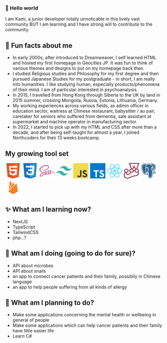 ### 👋 Hello world
I am Kami, a junior developer totally unnoticable in this lively vast community BUT I am learning and I have strong will to contribute to the community.

## 💬 Fun facts about me
- In early 2000s, after introduced to Dreamweaver, I self learned HTML and hosted my first homepage in Geocities JP. It was fun to think of various themes and designs to put on my homepage back then.
- I studied Religious studies and Philosophy for my first degree and then pursued Japanese Studies for my postgraduate - in short, I am really into humanities. I like studying human, especially products/phenomena of their mind. I am of particular interested in psychoanalysis.
- In 2015, I travelled from Hong Kong through Siberia to the UK by land in 2015 summer, crossing Mongolia, Russia, Estonia, Lithuania, Germany.
- My working experiences across various fields, as admin officer in education sector, waitress at Chinese restaurant, babysitter / au pair, caretaker for seniors who suffered from dementia, sale assistant at supermarket and machine operator in manufacturing sector.
- In 2022, I started to pick up with my HTML and CSS after more than a decade, and after being self-taught for almost a year, I joined Northcoders for their 13 weeks bootcamp.

## My growing tool set

<span align="left">
    <img width="50" alt="html" src="./devicons/html5-original.svg" />
</span>
<span align="left">
    <img width="50" alt="css" src="./devicons/css3-original.svg" />
</span>
<span align="left">
    <img width="50" alt="sass" src="./devicons/sass-original.svg" />
</span>
<span align="left">
    <img width="50" alt="tailwindCSS" src="./devicons/tailwindcss-plain.svg" />
</span>
<span align="left">
    <img width="50" alt="javascript" src="./devicons/javascript-original.svg" />
</span>
<span align="left">
    <img width="50" alt="typescript" src="./devicons/typescript-original.svg" />
</span>
<span align="left">
    <img width="50" alt="react" src="./devicons/react-original.svg" />
</span>
<span align="left">
    <img width="50" alt="jest" src="./devicons/jest-plain.svg" />
</span>
<span align="left">
    <img width="50" alt="psql" src="./devicons/postgresql-plain.svg" />
</span>
<span align="left">
    <img width="50" alt="firebase" src="./devicons/firebase-plain.svg" />
</span>

## ✨ What am I learning now?
- NextJS
- TypeScript
- TailwindCSS
- php...?

## 👯 What am I doing (going to do for sure)?
- API about microbes
- API about snails
- an app to connect cancer patients and their family, possibily in Chinese language
- an app to help people suffering from all kinds of allergy

## 🌱 What am I planning to do?
- Make some applications concerning the mental health or wellbeing in general of people
- Make some applications which can help cancer patients and their family have little easier life
- Learn C#

<!--
**kamiviolet/kamiviolet** is a ✨ _special_ ✨ repository because its `README.md` (this file) appears on your GitHub profile.

Here are some ideas to get you started:

- 🔭 I’m currently working on ...
- 🌱 I’m currently learning ...
- 👯 I’m looking to collaborate on ...
- 🤔 I’m looking for help with ...
- 💬 Ask me about ...
- 📫 How to reach me: ...
- 😄 Pronouns: ...
- ⚡ Fun fact: ...
-->
